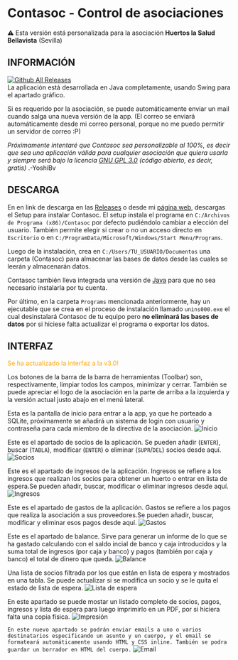 # **Contasoc - Control de asociaciones**
⚠️ Esta versión está personalizada para la asociación **Huertos la Salud Bellavista** (Sevilla)

## **INFORMACIÓN**

[![Github All Releases](https://img.shields.io/github/downloads/yoshibv/Contasoc/total.svg)]()<br>
La aplicación está desarrollada en Java completamente, usando Swing para el apartado gráfico.

Si es requerido por la asociación, se puede automáticamente enviar un mail cuando salga una nueva versión de la app. (El correo se enviará automáticamente desde mi correo personal, porque no me puedo permitir un servidor de correo :P)

*Próximamente intentaré que Contasoc sea personalizable al 100%, es decir que sea una aplicación válida para cualquier asociación que quiera usarla y siempre será bajo la licencia [GNU GPL 3.0](https://www.gnu.org/licenses/gpl-3.0.txt) (código abierto, es decir, gratis)* .-YoshiBv

## **DESCARGA**

En en link de descarga en las [Releases](https://github.com/yoshibv/Contasoc/releases) o desde mi [página web](https://yoshibv.es), descargas el Setup para instalar Contasoc. El setup instala el programa en `C:/Archivos de Programa (x86)/Contasoc` por defecto pudiéndolo cambiar a elección del usuario. También permite elegir si crear o no un acceso directo en `Escritorio` o en `C:/ProgramData/Microsoft/Windows/Start Menu/Programs`. 

Luego de la instalación, crea en `C:/Users/TU_USUARIO/Documentos` una carpeta (Contasoc) para almacenar las bases de datos desde las cuales se leerán y almacenarán datos.

Contasoc también lleva integrada una versión de [Java](https://www.oracle.com/java/technologies/downloads/) para que no sea necesario instalarla por tu cuenta.

Por último, en la carpeta `Programs` mencionada anteriormente, hay un ejecutable que se crea en el proceso de instalación llamado `unins000.exe` el cual desinstalará Contasoc de tu equipo pero **no eliminará las bases de datos** por si hiciese falta actualizar el programa o exportar los datos.

## **INTERFAZ**
<p style="color: orange;">Se ha actualizado la interfaz a la v3.0!</p>

Los botones de la barra de la barra de herramientas (Toolbar) son, respectivamente, limpiar todos los campos, minimizar y cerrar. También se puede apreciar el logo de la asociación en la parte de arriba a la izquierda y la versión actual justo abajo en el menú lateral.

Esta es la pantalla de inicio para entrar a la app, ya que he porteado a SQLite, próximamente se añadirá un sistema de login con usuario y contraseña para cada miembro de la directiva de la asociación.
![Inicio](https://i.imgur.com/1v3aKty.png)

Este es el apartado de socios de la aplicación. Se pueden añadir (`ENTER`), buscar (`TABLA`), modificar (`ENTER`) o eliminar (`SUPR`/`DEL`) socios desde aquí.
![Socios](https://i.imgur.com/ZxiLltU.png)

Este es el apartado de ingresos de la aplicación. Ingresos se refiere a los ingresos que realizan los socios para obtener un huerto o entrar en lista de espera.Se pueden añadir, buscar, modificar o eliminar ingresos desde aquí.
![Ingresos](https://i.imgur.com/PGqwpmH.png)

Este es el apartado de gastos de la aplicación. Gastos se refiere a los pagos que realiza la asociación a sus proveedores.Se pueden añadir, buscar, modificar y eliminar esos pagos desde aquí.
![Gastos](https://i.imgur.com/Ubva1sB.png)

Este es el apartado de balance. Sirve para generar un informe de lo que se ha gastado calculando con el saldo incial de banco y caja introducidos y la suma total de ingresos (por caja y banco) y pagos (también por caja y banco) el total de dinero que queda.
![Balance](https://i.imgur.com/cKnzmVf.png)

Una lista de socios filtrada por los que están en lista de espera y mostrados en una tabla. Se puede actualizar si se modifica un socio y se le quita el estado de lista de espera.
![Lista de espera](https://i.imgur.com/1ldbjoG.png)

En este apartado se puede mostar un listado completo de socios, pagos, ingresos y lista de espera para luego imprimirlo en un PDF, por si hiciera falta una copia física.
![Impresión](https://i.imgur.com/WbVHqiA.png)

`En este nuevo apartado se podrán enviar emails a uno o varios destinatarios especificando un asunto y un cuerpo, y el email se formateará automáticamente usando HTML y CSS inline. También se podra guardar un borrador en HTML del cuerpo.`
![Email](https://i.imgur.com/qW6PbQG.png)